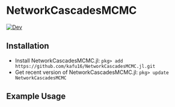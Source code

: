 # NetworkCascadesMCMC

[![Dev](https://img.shields.io/badge/docs-dev-blue.svg)](https://kafu16.github.io/NetworkCascadesMCMC.jl/)

## Installation
 - Install NetworkCascadesMCMC.jl: `pkg> add https://github.com/kafu16/NetworkCascadesMCMC.jl.git`
 - Get recent version of NetworkCascadesMCMC.jl: `pkg> update NetworkCascadesMCMC`

## Example Usage
